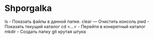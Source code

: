 # Shporgalka
ls - Показать файлы в данной папке.
clear — Очистить консоль 
pwd - Показать текущий каталог
cd <...> - Перейти в конкретный каталог
mkdir - Создать папку
git крутая штука 
